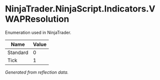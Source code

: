 # NinjaTrader.NinjaScript.Indicators.VWAPResolution
Enumeration used in NinjaTrader.

| Name | Value |
| ---- | ----- |
| Standard | 0 |
| Tick | 1 |

*Generated from reflection data.*
